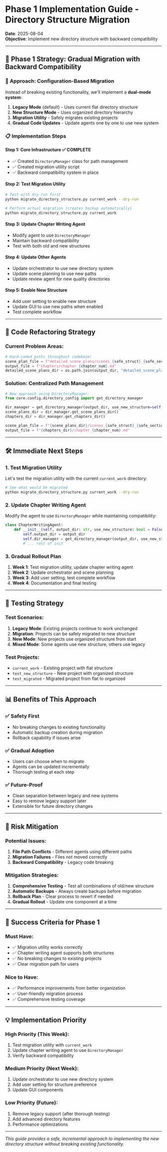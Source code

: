 # Phase 1 Implementation Guide - Directory Structure Migration

**Date**: 2025-08-04  
**Objective**: Implement new directory structure with backward compatibility

---

## 🎯 Phase 1 Strategy: Gradual Migration with Backward Compatibility

### 🔧 **Approach: Configuration-Based Migration**

Instead of breaking existing functionality, we'll implement a **dual-mode system**:

1. **Legacy Mode** (default) - Uses current flat directory structure
2. **New Structure Mode** - Uses organized directory hierarchy
3. **Migration Utility** - Safely migrates existing projects
4. **Gradual Code Updates** - Update agents one by one to use new system

### 📋 **Implementation Steps**

#### Step 1: Core Infrastructure ✅ COMPLETE
- ✅ Created `DirectoryManager` class for path management
- ✅ Created migration utility script
- ✅ Backward compatibility system in place

#### Step 2: Test Migration Utility
```bash
# Test with dry run first
python migrate_directory_structure.py current_work --dry-run

# Perform actual migration (creates backup automatically)
python migrate_directory_structure.py current_work
```

#### Step 3: Update Chapter Writing Agent
- Modify agent to use `DirectoryManager`
- Maintain backward compatibility
- Test with both old and new structures

#### Step 4: Update Other Agents
- Update orchestrator to use new directory system
- Update scene planning to use new paths
- Update review agent for new quality directories

#### Step 5: Enable New Structure
- Add user setting to enable new structure
- Update GUI to use new paths when enabled
- Test complete workflow

---

## 🔄 **Code Refactoring Strategy**

### Current Problem Areas:
```python
# Hard-coded paths throughout codebase:
scene_plan_file = f"detailed_scene_plans/scenes_{safe_struct}_{safe_section}_ch{chapter_num}.md"
output_file = f"chapters/chapter_{chapter_num}.md"
detailed_scene_plans_dir = os.path.join(output_dir, "detailed_scene_plans")
```

### Solution: Centralized Path Management
```python
# New approach using DirectoryManager:
from core.config.directory_config import get_directory_manager

dir_manager = get_directory_manager(output_dir, use_new_structure=self.use_new_structure)
scene_plans_dir = dir_manager.get_scene_plans_dir()
chapters_dir = dir_manager.get_chapters_dir()

scene_plan_file = f"{scene_plans_dir}/scenes_{safe_struct}_{safe_section}_ch{chapter_num}.md"
output_file = f"{chapters_dir}/chapter_{chapter_num}.md"
```

---

## 🛠️ **Immediate Next Steps**

### 1. Test Migration Utility
Let's test the migration utility with the current `current_work` directory:

```bash
# See what would be migrated
python migrate_directory_structure.py current_work --dry-run
```

### 2. Update Chapter Writing Agent
Modify the agent to use `DirectoryManager` while maintaining compatibility:

```python
class ChapterWritingAgent:
    def __init__(self, output_dir: str, use_new_structure: bool = False):
        self.output_dir = output_dir
        self.dir_manager = get_directory_manager(output_dir, use_new_structure)
        # ... rest of init
```

### 3. Gradual Rollout Plan
1. **Week 1**: Test migration utility, update chapter writing agent
2. **Week 2**: Update orchestrator and scene planning
3. **Week 3**: Add user setting, test complete workflow
4. **Week 4**: Documentation and final testing

---

## 🧪 **Testing Strategy**

### Test Scenarios:
1. **Legacy Mode**: Existing projects continue to work unchanged
2. **Migration**: Projects can be safely migrated to new structure
3. **New Mode**: New projects use organized structure from start
4. **Mixed Mode**: Some agents use new structure, others use legacy

### Test Projects:
- `current_work` - Existing project with flat structure
- `test_new_structure` - New project with organized structure
- `test_migrated` - Migrated project from flat to organized

---

## 📊 **Benefits of This Approach**

### ✅ **Safety First**
- No breaking changes to existing functionality
- Automatic backup creation during migration
- Rollback capability if issues arise

### ✅ **Gradual Adoption**
- Users can choose when to migrate
- Agents can be updated incrementally
- Thorough testing at each step

### ✅ **Future-Proof**
- Clean separation between legacy and new systems
- Easy to remove legacy support later
- Extensible for future directory changes

---

## 🚨 **Risk Mitigation**

### Potential Issues:
1. **File Path Conflicts** - Different agents using different paths
2. **Migration Failures** - Files not moved correctly
3. **Backward Compatibility** - Legacy code breaking

### Mitigation Strategies:
1. **Comprehensive Testing** - Test all combinations of old/new structure
2. **Automatic Backups** - Always create backups before migration
3. **Rollback Plan** - Clear process to revert if needed
4. **Gradual Rollout** - Update one component at a time

---

## 🎯 **Success Criteria for Phase 1**

### Must Have:
- ✅ Migration utility works correctly
- ✅ Chapter writing agent supports both structures
- ✅ No breaking changes to existing projects
- ✅ Clear migration path for users

### Nice to Have:
- ✅ Performance improvements from better organization
- ✅ User-friendly migration process
- ✅ Comprehensive testing coverage

---

## 💡 **Implementation Priority**

### High Priority (This Week):
1. Test migration utility with `current_work`
2. Update chapter writing agent to use `DirectoryManager`
3. Verify backward compatibility

### Medium Priority (Next Week):
1. Update orchestrator to use new directory system
2. Add user setting for structure preference
3. Update GUI components

### Low Priority (Future):
1. Remove legacy support (after thorough testing)
2. Add advanced directory features
3. Performance optimizations

---

*This guide provides a safe, incremental approach to implementing the new directory structure without breaking existing functionality.*
